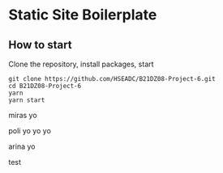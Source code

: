 # Static Site Boilerplate

## How to start

Clone the repository, install packages, start

```
git clone https://github.com/HSEADC/B21DZ08-Project-6.git
cd B21DZ08-Project-6
yarn
yarn start
```

miras yo

poli yo yo yo

arina yo

test
